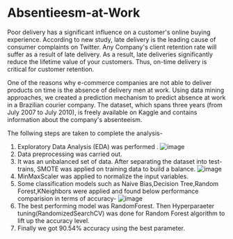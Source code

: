 # Absentieesm-at-Work
Poor delivery has a significant influence on a customer's online buying experience. According to new study, late delivery is the leading cause of consumer complaints on Twitter. Any Company's client retention rate will suffer as a result of late delivery. As a result, late deliveries significantly reduce the lifetime value of your customers. Thus, on-time delivery is critical for customer retention. 

One of the reasons why e-commerce companies are not able to deliver products on time is the absence of delivery men at work. Using data mining approaches, we created a prediction mechanism to predict absence at work in a Brazilian courier company. The dataset, which spans three years (from July 2007 to July 2010), is freely available on Kaggle and contains information about the company's absenteeism.

The follwing steps are taken to complete the analysis-
  1. Exploratory Data Analysis (EDA) was performed .
  ![image](https://user-images.githubusercontent.com/40394681/147746714-a22f034f-028d-4ca0-963f-66fa885c72dd.png)
  2. Data preprocessing was carried out.
  3. It was an unbalanced set of data. After separating the dataset into test-trains, SMOTE was applied on training data to build a balance.
    ![image](https://user-images.githubusercontent.com/40394681/147747039-e1400240-cb65-41be-b35c-e56c2ef23f83.png)
  4. MinMaxScaler was applied to normalize the input variables.
  5. Some classification models such as Naive Bias,Decision Tree,Random Forest,KNeighbors were applied and found below performance comparision in terms of accuracy-
     ![image](https://user-images.githubusercontent.com/40394681/147748471-544e91b6-a2c9-47eb-8994-af7a67034eb7.png)
  6. The best performing model was RandomForest. Then Hyperparaeter tuning(RandomizedSearchCV) was done for Random Forest algorithm to lift up the accuracy level.
  7. Finally we got 90.54% accuracy using the best parameter.
